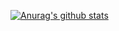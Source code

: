 [![Anurag's github stats](https://github-readme-stats.vercel.app/api?username=u4250&show_icons=true&theme=tokyonight)](https://github.com/anuraghazra/github-readme-stats)
